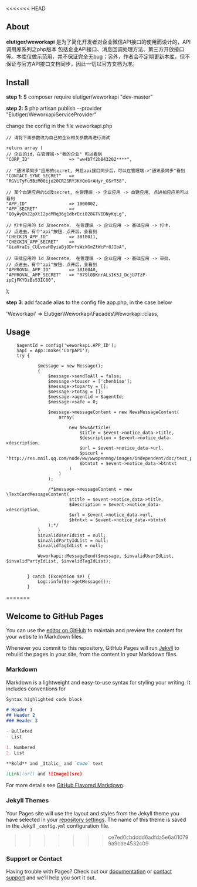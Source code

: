 <<<<<<< HEAD
## About 

**elutiger/weworkapi** 是为了简化开发者对企业微信API接口的使用而设计的，API调用库系列之php版本
包括企业API接口、消息回调处理方法、第三方开放接口等。本库仅做示范用，并不保证完全无bug；另外，作者会不定期更新本库，但不保证与官方API接口文档同步，因此一切以官方文档为准。

## Install
**step 1**: $ composer require elutiger/weworkapi "dev-master"

**step 2**: $ php artisan publish --provider "Elutiger/WeworkapiServiceProvider"

change the config in the file weworkapi.php

	// 请将下面参数改为自己的企业相关参数再进行测试

	return array (
    // 企业的id，在管理端->"我的企业" 可以看到
    "CORP_ID"               => "ww4b7f2b843202****",

    // "通讯录同步"应用的secret, 开启api接口同步后，可以在管理端->"通讯录同步"看到
    "CONTACT_SYNC_SECRET"   => "RGVi7yFu5BzM00ijo20CR2SRYJKYQoGrAHyr_GSrT58",

    // 某个自建应用的id及secret, 在管理端 -> 企业应用 -> 自建应用, 点进相应应用可以看到
    "APP_ID"                => 1000002,
    "APP_SECRET"            => "Q0yAyQhZ2pXt12pcMRq36g1dbrEci028GTVIDNyKqLg",

    // 打卡应用的 id 及secrete， 在管理端 -> 企业应用 -> 基础应用 -> 打卡，
    // 点进去，有个"api"按钮，点开后，会看到
    "CHECKIN_APP_ID"        => 3010011,
    "CHECKIN_APP_SECRET"    => "UiaHraIs_CULvovHDyiaBjODrfsWzXGmZtWcPr8JIbA",

    // 审批应用的 id 及secrete， 在管理端 -> 企业应用 -> 基础应用 -> 审批，
    // 点进去，有个"api"按钮，点开后，会看到
    "APPROVAL_APP_ID"       => 3010040,
    "APPROVAL_APP_SECRET"   => "R79l0DKnrALsIK5J_DcjU7TzP-ipCjFKYOzBs53IC80",
);

**step 3**: add facade alias to the config file app.php, in the case below 

 'Weworkapi' => Elutiger\Weworkapi\Facades\Weworkapi::class,
 
## Usage
		$agentId = config('weworkapi.APP_ID');
        $api = App::make('CorpAPI');
        try { 
            
                $message = new Message();
                {
                    $message->sendToAll = false;
                    $message->touser = ['chenbiao'];
                    $message->toparty = [];
                    $message->totag = [];
                    $message->agentid = $agentId;
                    $message->safe = 0;

                    $message->messageContent = new NewsMessageContent(
                        array( 
                             
                            new NewsArticle(
                                $title = $event->notice_data->title, 
                                $description = $event->notice_data->description, 
                                $url = $event->notice_data->url, 
                                $picurl = "http://res.mail.qq.com/node/ww/wwopenmng/images/independent/doc/test_pic_msg1.png", 
                                $btntxt = $event->notice_data->btntxt
                            )
                        )
                    );

                    /*$message->messageContent = new \TextCardMessageContent(
                            $title = $event->notice_data->title, 
                            $description = $event->notice_data->description, 
                            $url = $event->notice_data->url, 
                            $btntxt = $event->notice_data->btntxt
                    );*/
                }
                $invalidUserIdList = null;
                $invalidPartyIdList = null;
                $invalidTagIdList = null;

                Weworkapi::MessageSend($message, $invalidUserIdList, $invalidPartyIdList, $invalidTagIdList);
                
                
            } catch (Exception $e) { 
                Log::info($e->getMessage());
            }

 
=======
## Welcome to GitHub Pages

You can use the [editor on GitHub](https://github.com/elutiger/weworkapi/edit/master/README.md) to maintain and preview the content for your website in Markdown files.

Whenever you commit to this repository, GitHub Pages will run [Jekyll](https://jekyllrb.com/) to rebuild the pages in your site, from the content in your Markdown files.

### Markdown

Markdown is a lightweight and easy-to-use syntax for styling your writing. It includes conventions for

```markdown
Syntax highlighted code block

# Header 1
## Header 2
### Header 3

- Bulleted
- List

1. Numbered
2. List

**Bold** and _Italic_ and `Code` text

[Link](url) and ![Image](src)
```

For more details see [GitHub Flavored Markdown](https://guides.github.com/features/mastering-markdown/).

### Jekyll Themes

Your Pages site will use the layout and styles from the Jekyll theme you have selected in your [repository settings](https://github.com/elutiger/weworkapi/settings). The name of this theme is saved in the Jekyll `_config.yml` configuration file.
>>>>>>> ce7ed0cbdddd6adfda5e6a010799a9cde4532c09

### Support or Contact

Having trouble with Pages? Check out our [documentation](https://help.github.com/categories/github-pages-basics/) or [contact support](https://github.com/contact) and we’ll help you sort it out.
